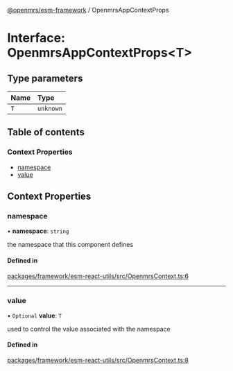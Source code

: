 [@openmrs/esm-framework](../API.md) / OpenmrsAppContextProps

# Interface: OpenmrsAppContextProps<T\>

## Type parameters

| Name | Type |
| :------ | :------ |
| `T` | `unknown` |

## Table of contents

### Context Properties

- [namespace](OpenmrsAppContextProps.md#namespace)
- [value](OpenmrsAppContextProps.md#value)

## Context Properties

### namespace

• **namespace**: `string`

the namespace that this component defines

#### Defined in

[packages/framework/esm-react-utils/src/OpenmrsContext.ts:6](https://github.com/Vishal772-pixel/openmrs-esm-core/blob/main/packages/framework/esm-react-utils/src/OpenmrsContext.ts#L6)

___

### value

• `Optional` **value**: `T`

used to control the value associated with the namespace

#### Defined in

[packages/framework/esm-react-utils/src/OpenmrsContext.ts:8](https://github.com/Vishal772-pixel/openmrs-esm-core/blob/main/packages/framework/esm-react-utils/src/OpenmrsContext.ts#L8)
